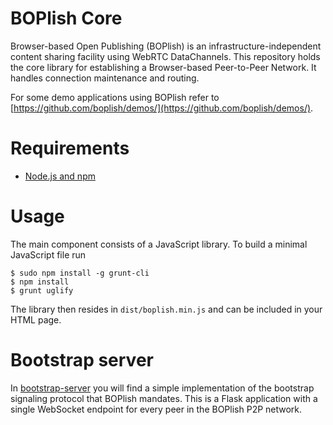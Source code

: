 BOPlish Core
============

Browser-based Open Publishing (BOPlish) is an infrastructure-independent content
sharing facility using WebRTC DataChannels. This repository holds the core
library for establishing a Browser-based Peer-to-Peer Network. It handles
connection maintenance and routing.

For some demo applications using BOPlish refer to
    [https://github.com/boplish/demos/](https://github.com/boplish/demos/).

Requirements
============

* [Node.js and npm](http://nodejs.org/download/)

Usage
=====

The main component consists of a JavaScript library. To build a minimal
JavaScript file run

    $ sudo npm install -g grunt-cli
    $ npm install
    $ grunt uglify

The library then resides in `dist/boplish.min.js` and can be included in your
HTML page.

Bootstrap server
================

In [bootstrap-server](bootstrap-server) you will find a simple implementation of
the bootstrap signaling protocol that BOPlish mandates. This is a Flask
application with a single WebSocket endpoint for every peer in the BOPlish P2P
network.
